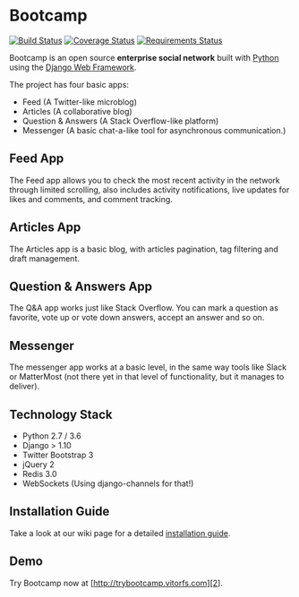 
# Bootcamp

[![Build Status](https://travis-ci.org/vitorfs/bootcamp.svg?branch=master)](https://travis-ci.org/vitorfs/bootcamp) [![Coverage Status](https://coveralls.io/repos/github/vitorfs/bootcamp/badge.svg?branch=master)](https://coveralls.io/github/vitorfs/bootcamp?branch=master) [![Requirements Status](https://requires.io/github/vitorfs/bootcamp/requirements.svg?branch=master)](https://requires.io/github/vitorfs/bootcamp/requirements/?branch=master)

Bootcamp is an open source **enterprise social network** built with [Python][0] using the [Django Web Framework][1].

The project has four basic apps:

* Feed (A Twitter-like microblog)
* Articles (A collaborative blog)
* Question & Answers (A Stack Overflow-like platform)
* Messenger (A basic chat-a-like tool for asynchronous communication.)

## Feed App

The Feed app allows you to check the most recent activity in the network through limited scrolling, also includes activity notifications, live updates for likes and comments, and comment tracking.

## Articles App

The Articles app is a basic blog, with articles pagination, tag filtering and draft management.

## Question & Answers App

The Q&A app works just like Stack Overflow. You can mark a question as favorite, vote up or vote down answers, accept an answer and so on.

## Messenger

The messenger app works at a basic level, in the same way tools like Slack or MatterMost (not there yet in that level of functionality, but it manages to deliver).

## Technology Stack

* Python 2.7 / 3.6
* Django > 1.10
* Twitter Bootstrap 3
* jQuery 2
* Redis 3.0
* WebSockets (Using django-channels for that!)

## Installation Guide

Take a look at our wiki page for a detailed [installation guide][3].

## Demo

Try Bootcamp now at [http://trybootcamp.vitorfs.com][2].

[0]: https://www.python.org/
[1]: https://www.djangoproject.com/
[2]: http://trybootcamp.vitorfs.com/
[3]: https://github.com/vitorfs/bootcamp/wiki/Installing-and-Running-Bootcamp

